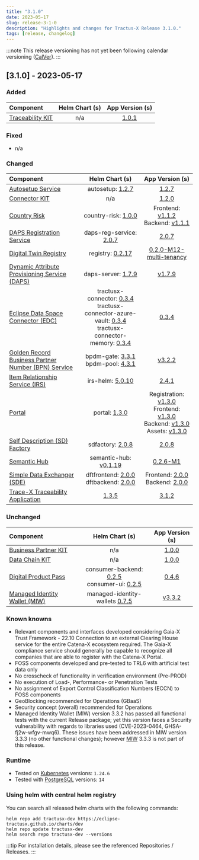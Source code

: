 ```yaml
---
title: "3.1.0"
date: 2023-05-17
slug: release-3-1-0
description: "Highlights and changes for Tractus-X Release 3.1.0."
tags: [release, changelog]
---
```


:::note
This release versioning has not yet been following calendar versioning ([CalVer](https://calver.org/)).
:::

## [3.1.0] - 2023-05-17

### Added

| Component | Helm Chart (s) | App Version (s) |
|:---|:---:|:---:|
| [Traceability KIT](https://eclipse-tractusx.github.io/docs/category/traceability-kit) | n/a | [1.0.1](https://eclipse-tractusx.github.io/docs/kits/traceability-kit/changelog) |

### Fixed

- n/a

### Changed

| Component | Helm Chart (s) | App Version (s) |
|:---|:---:|:---:|
| [Autosetup Service](https://github.com/eclipse-tractusx/autosetup-backend) | autosetup: [1.2.7](https://github.com/eclipse-tractusx/autosetup-backend/releases/tag/autosetup-1.2.7) | [1.2.7](https://github.com/eclipse-tractusx/autosetup-backend/releases/tag/1.2.7) |
| [Connector KIT](https://eclipse-tractusx.github.io/docs/category/connector-kit/) | n/a | [1.2.0](https://eclipse-tractusx.github.io/docs/kits/tractusx-edc/CHANGELOG/) |
| [Country Risk](https://github.com/eclipse-tractusx/vas-country-risk-frontend) | country-risk: [1.0.0](https://github.com/eclipse-tractusx/vas-country-risk-frontend/releases/tag/country-risk-1.0.0) | Frontend: [v1.1.2](https://github.com/eclipse-tractusx/vas-country-risk-frontend/releases/tag/v1.1.2)<br/> Backend: [v1.1.1](https://github.com/eclipse-tractusx/vas-country-risk-backend/releases/tag/v1.1.1) |
| [DAPS Registration Service](https://github.com/eclipse-tractusx/daps-registration-service/) | daps-reg-service: [2.0.7](https://github.com/eclipse-tractusx/daps-registration-service/releases/tag/daps-reg-service-2.0.7) | [2.0.7](https://github.com/eclipse-tractusx/daps-registration-service/releases/tag/v2.0.7) |
| [Digital Twin Registry](https://github.com/eclipse-tractusx/sldt-digital-twin-registry) | registry: [0.2.17](https://github.com/eclipse-tractusx/sldt-digital-twin-registry/releases/tag/v0.2.0-M12-multi-tenancy) | [0.2.0-M12-multi-tenancy](https://github.com/eclipse-tractusx/sldt-digital-twin-registry/releases/tag/v0.2.0-M12-multi-tenancy) |
| [Dynamic Attribute Provisioning Service (DAPS)](https://github.com/eclipse-tractusx/daps-helm-chart/) | daps-server: [1.7.9](https://github.com/eclipse-tractusx/daps-helm-chart/releases/tag/) | [v1.7.9](https://github.com/eclipse-tractusx/daps-helm-chart/releases/tag/v1.7.9) |
| [Eclipse Data Space Connector (EDC)](https://github.com/eclipse-tractusx/tractusx-edc) | tractusx-connector: [0.3.4](https://github.com/eclipse-tractusx/tractusx-edc/tree/refs/tags/tractusx-connector-0.3.4)<br/>tractusx-connector-azure-vault: [0.3.4](https://github.com/eclipse-tractusx/tractusx-edc/tree/refs/tags/tractusx-connector-azure-vault-0.3.4)<br/>tractusx-connector-memory: [0.3.4](https://github.com/eclipse-tractusx/tractusx-edc/tree/refs/tags/tractusx-connector-memory-0.3.4) | [0.3.4](https://github.com/eclipse-tractusx/tractusx-edc/releases/tag/0.3.4) |
| [Golden Record Business Partner Number (BPN) Service](https://github.com/eclipse-tractusx/bpdm) | bpdm-gate: [3.3.1](https://github.com/eclipse-tractusx/bpdm/releases/tag/bpdm-gate-3.3.1)<br/>bpdm-pool: [4.3.1](https://github.com/eclipse-tractusx/bpdm/releases/tag/bpdm-pool-4.3.1) | [v3.2.2](https://github.com/eclipse-tractusx/bpdm/releases/tag/v3.2.2) |
| [Item Relationship Service (IRS)](https://github.com/eclipse-tractusx/item-relationship-service) | irs-helm: [5.0.10](https://github.com/eclipse-tractusx/item-relationship-service/releases/tag/irs-helm-5.0.10) | [2.4.1](https://github.com/eclipse-tractusx/item-relationship-service/releases/tag/2.4.1) |
| [Portal](https://github.com/eclipse-tractusx/portal-cd) | portal: [1.3.0](https://github.com/eclipse-tractusx/portal-cd/releases/tag/portal-1.3.0) | Registration: [v1.3.0](https://github.com/eclipse-tractusx/portal-frontend-registration/releases/tag/v1.3.0)<br/>Frontend: [v1.3.0](https://github.com/eclipse-tractusx/portal-frontend/releases/tag/v1.3.0)<br/>Backend: [v1.3.0](https://github.com/eclipse-tractusx/portal-backend/releases/tag/v1.3.0)<br/> Assets: [v1.3.0](https://github.com/eclipse-tractusx/portal-assets/releases/tag/v1.3.0) |
| [Self Description (SD) Factory](https://github.com/eclipse-tractusx/sd-factory) | sdfactory: [2.0.8](https://github.com/eclipse-tractusx/sd-factory/releases/tag/sdfactory-2.0.8) | [2.0.8](https://github.com/eclipse-tractusx/sd-factory/releases/tag/2.0.8) |
| [Semantic Hub](https://github.com/eclipse-tractusx/sldt-semantic-hub) | semantic-hub: [v0.1.19](https://github.com/eclipse-tractusx/sldt-semantic-hub/releases/tag/v0.1.19) | [0.2.6-M1](https://github.com/eclipse-tractusx/sldt-semantic-hub/releases/tag/semantic-hub-0.2.6-M1) |
| [Simple Data Exchanger (SDE)](https://github.com/eclipse-tractusx/dft-frontend) | dftfrontend: [2.0.0](https://github.com/eclipse-tractusx/dft-frontend/releases/tag/dftfrontend-2.0.0)<br/>dftbackend: [2.0.0](https://github.com/eclipse-tractusx/dft-backend/releases/tag/dftbackend-2.0.0) | Frontend: [2.0.0](https://github.com/eclipse-tractusx/dft-frontend/releases/tag/2.0.0)<br/>Backend: [2.0.0](https://github.com/eclipse-tractusx/dft-backend/releases/tag/2.0.0) |
| [Trace-X Traceability Application](https://github.com/eclipse-tractusx/traceability-foss) | [1.3.5](https://github.com/eclipse-tractusx/traceability-foss/releases/tag/helm-charts-1.3.5) | [3.1.2](https://github.com/eclipse-tractusx/traceability-foss/releases/tag/3.1.2) |

### Unchanged

| Component | Helm Chart (s) | App Version (s) |
|:---|:---:|:---:|
| [Business Partner KIT](https://eclipse-tractusx.github.io/docs/category/business-partner-kit/) | n/a | [1.0.0](https://eclipse-tractusx.github.io/docs/kits/business-partner-kit/changelog) |
| [Data Chain KIT](https://eclipse-tractusx.github.io/docs/kits/data-chain-kit/changelog/) | n/a | [1.0.0](https://eclipse-tractusx.github.io/docs/kits/data-chain-kit/changelog) |
| [Digital Product Pass](https://github.com/eclipse-tractusx/digital-product-pass) | consumer-backend: [0.2.5](https://github.com/eclipse-tractusx/digital-product-pass/releases/tag/consumer-backend-0.2.5)<br/>consumer-ui: [0.2.5](https://github.com/eclipse-tractusx/digital-product-pass/releases/tag/consumer-ui-0.2.4) | [0.4.6](https://github.com/eclipse-tractusx/digital-product-pass/releases/tag/v0.4.6) |
| [Managed Identity Wallet (MIW)](https://github.com/eclipse-tractusx/managed-identity-wallets) | managed-identity-wallets [0.7.5](https://github.com/eclipse-tractusx/managed-identity-wallets/releases/tag/managed-identity-wallets-0.7.5) | [v3.3.2](https://github.com/eclipse-tractusx/managed-identity-wallets/releases/tag/v3.3.2) |

### Known knowns

- Relevant components and interfaces developed considering Gaia-X Trust Framework - 22.10
  Connection to an external Clearing House service for the entire Catena-X ecosystem required.
  The Gaia-X compliance service should generally be capable to recognize all companies that are able to register with the Catena-X Portal.
- FOSS components developed and pre-tested to TRL6 with artificial test data only
- No crosscheck of functionality in verification environment (Pre-PROD)
- No execution of Load-, Performance- or Penetration Tests
- No assignment of Export Control Classification Numbers (ECCN) to FOSS components
- GeoBlocking recommended for Operations (GBaaS)
- Security concept (overall) recommended for Operations
- Managed Identity Wallet (MIW) version 3.3.2 has passed all functional tests with the current Release package; yet this version faces a Security vulnerability with regards to libraries used (CVE-2023-0464, GHSA-fj2w-wfgv-mwq6).
  These issues have been addressed in MIW version 3.3.3 (no other functional changes); however [MIW](https://github.com/eclipse-tractusx/managed-identity-wallets) 3.3.3 is not part of this release.

### Runtime

- Tested on [Kubernetes](https://en.wikipedia.org/wiki/Kubernetes) versions: `1.24.6`
- Tested with [PostgreSQL](https://en.wikipedia.org/wiki/PostgreSQL) versions: `14`

### Using helm with central helm registry

You can search all released helm charts with the following commands:
```shell
helm repo add tractusx-dev https://eclipse-tractusx.github.io/charts/dev
helm repo update tractusx-dev
helm search repo tractusx-dev --versions
```

:::tip
For installation details, please see the referenced Repositories / Releases.
:::

